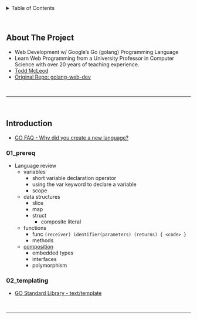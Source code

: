 <details>
  <summary>Table of Contents</summary>
  <ol>
    <li><a href="#about-the-project">About The Project</a></li>
    <li><a href="#introduction">Introduction</a>
      <ol>
        <li><a href="#01_prereq">01_prereq</a>
        <li><a href="#02_templating">02_templating</a>
      </ol>
    </li>
  </ol>
</details>

&nbsp;

## About The Project

- Web Development w/ Google’s Go (golang) Programming Language
- Learn Web Programming from a University Professor in Computer Science with over 20 years of teaching experience.
- [Todd McLeod](https://github.com/GoesToEleven)
- [Original Repo: golang-web-dev](https://github.com/GoesToEleven/golang-web-dev)

&nbsp;

---

&nbsp;

## Introduction

- [GO FAQ - Why did you create a new language?](https://go.dev/doc/faq#creating_a_new_language)

### 01_prereq

- Language review
  - variables
    - short variable declaration operator
    - using the var keyword to declare a variable
    - scope
  - data structures
    - slice
    - map
    - struct
      - composite literal
  - functions
    - func `(receiver) identifier(parameters) (returns) { <code> }`
    - methods
  - [composition](https://www.ardanlabs.com/blog/2015/09/composition-with-go.html)
    - embedded types
    - interfaces
    - polymorphism

### 02_templating

- [GO Standard Library - text/template](https://pkg.go.dev/text/template#Template)

&nbsp;

---

&nbsp;
